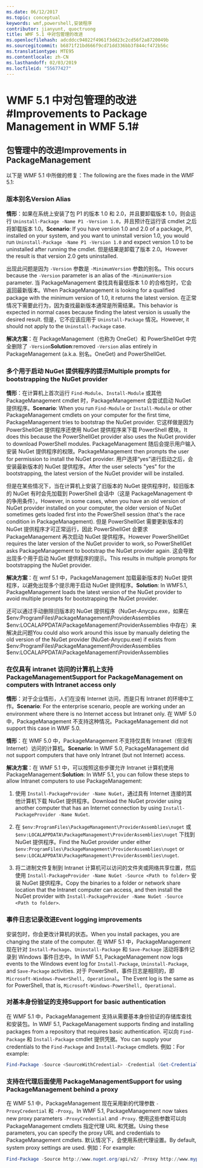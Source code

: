 ```yaml
---
ms.date: 06/12/2017
ms.topic: conceptual
keywords: wmf,powershell,安装程序
contributor: jianyunt, quoctruong
title: WMF 5.1 中对包管理的改进
ms.openlocfilehash: adcddcc94022f4961f3dd23c2cd56f2a8720049b
ms.sourcegitcommit: b6871f21bd666f9cd71dd336bb3f844cf472b56c
ms.translationtype: MTE95
ms.contentlocale: zh-CN
ms.lasthandoff: 02/03/2019
ms.locfileid: "55677427"
---
```

# <a name="improvements-to-package-management-in-wmf-51"></a><span data-ttu-id="d800c-103">WMF 5.1 中对包管理的改进#</span><span class="sxs-lookup"><span data-stu-id="d800c-103">Improvements to Package Management in WMF 5.1#</span></span>

## <a name="improvements-in-packagemanagement"></a><span data-ttu-id="d800c-104">包管理中的改进</span><span class="sxs-lookup"><span data-stu-id="d800c-104">Improvements in PackageManagement</span></span> ##
<span data-ttu-id="d800c-105">以下是 WMF 5.1 中所做的修复：</span><span class="sxs-lookup"><span data-stu-id="d800c-105">The following are the fixes made in the WMF 5.1:</span></span>

### <a name="version-alias"></a><span data-ttu-id="d800c-106">版本别名</span><span class="sxs-lookup"><span data-stu-id="d800c-106">Version Alias</span></span>

<span data-ttu-id="d800c-107">**情形**：如果在系统上安装了包 P1 的版本 1.0 和 2.0，并且要卸载版本 1.0，则会运行 `Uninstall-Package -Name P1 -Version 1.0`，并且预计在运行该 cmdlet 之后将卸载版本 1.0。</span><span class="sxs-lookup"><span data-stu-id="d800c-107">**Scenario**: If you have version 1.0 and 2.0 of a package, P1, installed on your system, and you want to uninstall version 1.0, you would run `Uninstall-Package -Name P1 -Version 1.0` and expect version 1.0 to be uninstalled after running the cmdlet.</span></span> <span data-ttu-id="d800c-108">但是结果是卸载了版本 2.0。</span><span class="sxs-lookup"><span data-stu-id="d800c-108">However the result is that version 2.0 gets uninstalled.</span></span>

<span data-ttu-id="d800c-109">出现此问题是因为 `-Version` 参数是 `-MinimumVersion` 参数的别名。</span><span class="sxs-lookup"><span data-stu-id="d800c-109">This occurs because the `-Version` parameter is an alias of the `-MinimumVersion` parameter.</span></span> <span data-ttu-id="d800c-110">当 PackageManagement 查找具有最低版本 1.0 的合格包时，它会返回最新版本。</span><span class="sxs-lookup"><span data-stu-id="d800c-110">When PackageManagement is looking for a qualified package with the minimum version of 1.0, it returns the latest version.</span></span> <span data-ttu-id="d800c-111">在正常情况下需要此行为，因为查找最新版本通常是所需结果。</span><span class="sxs-lookup"><span data-stu-id="d800c-111">This behavior is expected in normal cases because finding the latest version is usually the desired result.</span></span> <span data-ttu-id="d800c-112">但是，它不应该应用于 `Uninstall-Package` 情况。</span><span class="sxs-lookup"><span data-stu-id="d800c-112">However, it should not apply to the `Uninstall-Package` case.</span></span>

<span data-ttu-id="d800c-113">**解决方案**：在 PackageManagement（也称为 OneGet）和 PowerShellGet 中完全删除了 `-Version`</span><span class="sxs-lookup"><span data-stu-id="d800c-113">**Solution**:removed `-Version` alias entirely in PackageManagement (a.k.a.</span></span> <span data-ttu-id="d800c-114">别名。</span><span class="sxs-lookup"><span data-stu-id="d800c-114">OneGet) and PowerShellGet.</span></span>

### <a name="multiple-prompts-for-bootstrapping-the-nuget-provider"></a><span data-ttu-id="d800c-115">多个用于启动 NuGet 提供程序的提示</span><span class="sxs-lookup"><span data-stu-id="d800c-115">Multiple prompts for bootstrapping the NuGet provider</span></span>

<span data-ttu-id="d800c-116">**情形**：在计算机上首次运行 `Find-Module`、`Install-Module` 或其他 PackageManagement cmdlet 时，PackageManagement 会尝试启动 NuGet 提供程序。</span><span class="sxs-lookup"><span data-stu-id="d800c-116">**Scenario**: When you run `Find-Module` or `Install-Module` or other PackageManagement cmdlets on your computer for the first time, PackageManagement tries to bootstrap the NuGet provider.</span></span> <span data-ttu-id="d800c-117">它这样做是因为 PowerShellGet 提供程序还使用 NuGet 提供程序来下载 PowerShell 模块。</span><span class="sxs-lookup"><span data-stu-id="d800c-117">It does this because the PowerShellGet provider also uses the NuGet provider to download PowerShell modules.</span></span> <span data-ttu-id="d800c-118">PackageManagement 随后会提示用户输入安装 NuGet 提供程序的权限。</span><span class="sxs-lookup"><span data-stu-id="d800c-118">PackageManagement then prompts the user for permission to install the NuGet provider.</span></span> <span data-ttu-id="d800c-119">用户选择“yes”进行启动之后，会安装最新版本的 NuGet 提供程序。</span><span class="sxs-lookup"><span data-stu-id="d800c-119">After the user selects "yes" for the bootstrapping, the latest version of the NuGet provider will be installed.</span></span>

<span data-ttu-id="d800c-120">但是在某些情况下，当在计算机上安装了旧版本的 NuGet 提供程序时，较旧版本的 NuGet 有时会先加载到 PowerShell 会话中（这是 PackageManagement 中的争用条件）。</span><span class="sxs-lookup"><span data-stu-id="d800c-120">However, in some cases, when you have an old version of NuGet provider installed on your computer, the older version of NuGet sometimes gets loaded first into the PowerShell session (that's the race condition in PackageManagement).</span></span> <span data-ttu-id="d800c-121">但是 PowerShellGet 需要更新版本的 NuGet 提供程序才可正常运行，因此 PowerShellGet 会要求 PackageManagement 再次启动 NuGet 提供程序。</span><span class="sxs-lookup"><span data-stu-id="d800c-121">However PowerShellGet requires the later version of the NuGet provider to work, so PowerShellGet asks PackageManagement to bootstrap the NuGet provider again.</span></span> <span data-ttu-id="d800c-122">这会导致出现多个用于启动 NuGet 提供程序的提示。</span><span class="sxs-lookup"><span data-stu-id="d800c-122">This results in multiple prompts for bootstrapping the NuGet provider.</span></span>

<span data-ttu-id="d800c-123">**解决方案**：在 wmf 5.1 中，PackageManagement 加载最新版本的 NuGet 提供程序，以避免出现多个提示用于启动 NuGet 提供程序。</span><span class="sxs-lookup"><span data-stu-id="d800c-123">**Solution**: In WMF5.1, PackageManagement loads the latest version of the NuGet provider to avoid multiple prompts for bootstrapping the NuGet provider.</span></span>

<span data-ttu-id="d800c-124">还可以通过手动删除旧版本的 NuGet 提供程序（NuGet-Anycpu.exe，如果在 $env:ProgramFiles\PackageManagement\ProviderAssemblies $env:LOCALAPPDATA\PackageManagement\ProviderAssemblies 中存在）来解决此问题</span><span class="sxs-lookup"><span data-stu-id="d800c-124">You could also work around this issue by manually deleting the old version of the NuGet provider (NuGet-Anycpu.exe) if exists from $env:ProgramFiles\PackageManagement\ProviderAssemblies $env:LOCALAPPDATA\PackageManagement\ProviderAssemblies</span></span>


### <a name="support-for-packagemanagement-on-computers-with-intranet-access-only"></a><span data-ttu-id="d800c-125">在仅具有 intranet 访问的计算机上支持 PackageManagement</span><span class="sxs-lookup"><span data-stu-id="d800c-125">Support for PackageManagement on computers with Intranet access only</span></span>

<span data-ttu-id="d800c-126">**情形**：对于企业情形，人们在没有 Internet 访问，而是只有 Intranet 的环境中工作。</span><span class="sxs-lookup"><span data-stu-id="d800c-126">**Scenario**: For the enterprise scenario, people are working under an environment where there is no Internet access but Intranet only.</span></span> <span data-ttu-id="d800c-127">在 WMF 5.0 中，PackageManagement 不支持这种情况。</span><span class="sxs-lookup"><span data-stu-id="d800c-127">PackageManagement did not support this case in WMF 5.0.</span></span>

<span data-ttu-id="d800c-128">**情形**：在 WMF 5.0 中，PackageManagement 不支持仅具有 Intranet（但没有 Internet）访问的计算机。</span><span class="sxs-lookup"><span data-stu-id="d800c-128">**Scenario**: In WMF 5.0, PackageManagement did not support computers that have only Intranet (but not Internet) access.</span></span>

<span data-ttu-id="d800c-129">**解决方案**：在 WMF 5.1 中，可以按照这些步骤允许 Intranet 计算机使用 PackageManagement:</span><span class="sxs-lookup"><span data-stu-id="d800c-129">**Solution**: In WMF 5.1, you can follow these steps to allow Intranet computers to use PackageManagement:</span></span>

1. <span data-ttu-id="d800c-130">使用 `Install-PackageProvider -Name NuGet`，通过具有 Internet 连接的其他计算机下载 NuGet 提供程序。</span><span class="sxs-lookup"><span data-stu-id="d800c-130">Download the NuGet provider using another computer that has an Internet connection by using `Install-PackageProvider -Name NuGet`.</span></span>

2. <span data-ttu-id="d800c-131">在 `$env:ProgramFiles\PackageManagement\ProviderAssemblies\nuget` 或 `$env:LOCALAPPDATA\PackageManagement\ProviderAssemblies\nuget` 下找到 NuGet 提供程序。</span><span class="sxs-lookup"><span data-stu-id="d800c-131">Find the NuGet provider under either `$env:ProgramFiles\PackageManagement\ProviderAssemblies\nuget`  or  `$env:LOCALAPPDATA\PackageManagement\ProviderAssemblies\nuget`.</span></span>

3. <span data-ttu-id="d800c-132">将二进制文件复制到 Intranet 计算机可以访问的文件夹或网络共享位置，然后使用 `Install-PackageProvider -Name NuGet -Source <Path to folder>` 安装 NuGet 提供程序。</span><span class="sxs-lookup"><span data-stu-id="d800c-132">Copy the binaries to a folder or network share location that the Intranet computer can access, and then install the NuGet provider with `Install-PackageProvider -Name NuGet -Source <Path to folder>`.</span></span>


### <a name="event-logging-improvements"></a><span data-ttu-id="d800c-133">事件日志记录改进</span><span class="sxs-lookup"><span data-stu-id="d800c-133">Event logging improvements</span></span>

<span data-ttu-id="d800c-134">安装包时，你会更改计算机的状态。</span><span class="sxs-lookup"><span data-stu-id="d800c-134">When you install packages, you are changing the state of the computer.</span></span> <span data-ttu-id="d800c-135">在 WMF 5.1 中，PackageManagement 现在针对 `Install-Package`、`Uninstall-Package` 和 `Save-Package` 活动将事件记录到 Windows 事件日志中。</span><span class="sxs-lookup"><span data-stu-id="d800c-135">In WMF 5.1, PackageManagement now logs events to the Windows event log for `Install-Package`, `Uninstall-Package`, and `Save-Package` activities.</span></span> <span data-ttu-id="d800c-136">对于 PowerShell，事件日志是相同的，即 `Microsoft-Windows-PowerShell, Operational`。</span><span class="sxs-lookup"><span data-stu-id="d800c-136">The Event log  is the same as for PowerShell, that is, `Microsoft-Windows-PowerShell, Operational`.</span></span>

### <a name="support-for-basic-authentication"></a><span data-ttu-id="d800c-137">对基本身份验证的支持</span><span class="sxs-lookup"><span data-stu-id="d800c-137">Support for basic authentication</span></span>

<span data-ttu-id="d800c-138">在 WMF 5.1 中，PackageManagement 支持从需要基本身份验证的存储库查找和安装包。</span><span class="sxs-lookup"><span data-stu-id="d800c-138">In WMF 5.1, PackageManagement supports finding and installing packages from a repository that requires basic authentication.</span></span> <span data-ttu-id="d800c-139">可以向 `Find-Package` 和 `Install-Package` cmdlet 提供凭据。</span><span class="sxs-lookup"><span data-stu-id="d800c-139">You can supply your credentials to the `Find-Package` and `Install-Package` cmdlets.</span></span> <span data-ttu-id="d800c-140">例如：</span><span class="sxs-lookup"><span data-stu-id="d800c-140">For example:</span></span>

``` PowerShell
Find-Package -Source <SourceWithCredential> -Credential (Get-Credential)
```
### <a name="support-for-using-packagemanagement-behind-a-proxy"></a><span data-ttu-id="d800c-141">支持在代理后面使用 PackageManagement</span><span class="sxs-lookup"><span data-stu-id="d800c-141">Support for using PackageManagement behind a proxy</span></span>

<span data-ttu-id="d800c-142">在 WMF 5.1 中，PackageManagement 现在采用新的代理参数 `-ProxyCredential` 和 `-Proxy`。</span><span class="sxs-lookup"><span data-stu-id="d800c-142">In WMF 5.1, PackageManagement now takes new proxy parameters `-ProxyCredential` and `-Proxy`.</span></span> <span data-ttu-id="d800c-143">使用这些参数可以向 PackageManagement cmdlets 指定代理 URL 和凭据。</span><span class="sxs-lookup"><span data-stu-id="d800c-143">Using these parameters, you can specify the proxy URL and credentials to PackageManagement cmdlets.</span></span> <span data-ttu-id="d800c-144">默认情况下，会使用系统代理设置。</span><span class="sxs-lookup"><span data-stu-id="d800c-144">By default, system proxy settings are used.</span></span> <span data-ttu-id="d800c-145">例如：</span><span class="sxs-lookup"><span data-stu-id="d800c-145">For example:</span></span>

``` PowerShell
Find-Package -Source http://www.nuget.org/api/v2/ -Proxy http://www.myproxyserver.com -ProxyCredential (Get-Credential)
```
